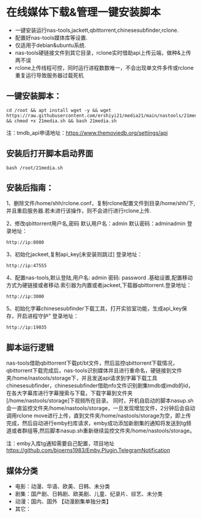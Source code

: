 # 在线媒体下载&管理一键安装脚本
- 一键安装运行nas-tools,jackett,qbittorrent,chinesesubfinder,rclone.
- 配置好nas-tools媒体库等设置.
- 仅适用于debian&ubuntu系统.
- nas-tools硬链接文件到其它目录，rclone实时借助api上传云端，做种&上传两不误
- rclone上传线程可控，同时运行进程数数唯一，不会出现单文件多传或rclone重复运行导致服务器过载死机

## 一键安装脚本：
```
cd /root && apt install wget -y && wget https://raw.githubusercontent.com/ershiyi21/media21/main/nastools/21media.sh && chmod +x 21media.sh && bash 21media.sh
```

 注：tmdb_api申请地址：https://www.themoviedb.org/settings/api

## 安装后打开脚本启动界面
```
bash /root/21media.sh
```
## 安装后指南：

1、删除文件/home/shh/rclone.conf，复制rclone配置文件到目录/home/shh/下,并且重启服务器.若未进行该操作，则不会进行进行rclone上传.

2、修改qbittorrent用户名,密码
默认用户名：admin 默认密码：adminadmin 登录地址：
```
http://ip:8080
```
3、初始化jackeet,复制api_key[未安装则跳过] 登录地址：
```
http://ip:47555
```
4、配置nas-tools,默认登陆,用户名: admin 密码: password .基础设置,配置移动方式为硬链接或者移动.索引器为内置或者jackeet,下载器qbittorrent.登录地址：
```
http://ip:3000
```
5、初始化字幕chinesesubfinder下载工具，打开实验室功能，生成api_key保存，开启进程守护" 登录地址：
```
http://ip:19035
```
## 脚本运行逻辑
nas-tools借助qbittorrent下载pt/bt文件，然后监控qbittorrent下载情况，qbittorrent下载完成后，nas-tools识别媒体并且进行重命名，硬链接到文件夹/home/nastools/storage下，并且发送api请求到字幕下载工具chinesesubfinder，chinesesubfinder借助nfo文件识别剧集tmdb或imdb的id，在各大字幕库进行字幕搜索与下载，下载字幕到文件夹[/home/nastools/storage]下视频所在目录。
同时，开机自启动的脚本nasup.sh会一直监控文件夹/home/nastools/storage，一旦发现增加文件，2分钟后会自动调用rclone move进行上传，直到文件夹/home/nastools/storage为空，即上传完成，然后自动进行emby扫库请求，emby成功添加新剧集的通知将发送到tg频道或者群组等,然后脚本nasup.sh重新继续监控文件夹/home/nastools/storage。

注：emby入库tg通知需要自己配置，项目地址 https://github.com/bjoerns1983/Emby.Plugin.TelegramNotification

## 媒体分类
- 电影：动漫、华语、欧美、日韩、未分类
- 剧集：国产剧、日韩剧、欧美剧、儿童、纪录片、综艺、未分类
- 动漫：国内、国外 【动漫剧集单独分类】
- 其它： 
